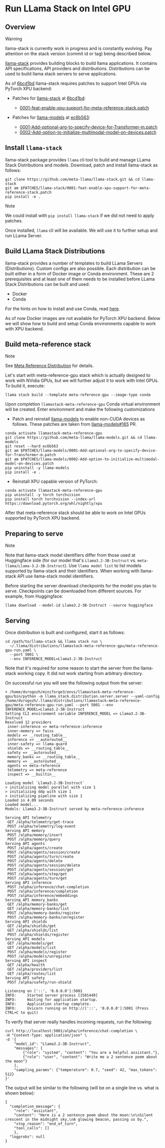 # Run LLama Stack on Intel GPU

## Overview

> [!WARNING]
> llama-stack is currently work in progress and is constantly evolving. Pay attention on the stack version (commit id or tag) being described below.

[llama-stack] provides building blocks to build llama applications. It contains API specifications, API providers and distributions. Distributions can be used to build llama stack servers to serve applications.

As of [6bcd1bd] llama-stack requires patches to support Intel GPUs via PyTorch XPU backend:

* Patches for [llama-stack] at [6bcd1bd]:

  * [0001-feat-enable-xpu-support-for-meta-reference-stack.patch]

* Patches for [llama-models] at [ec6b563]:

  * [0001-Add-optional-arg-to-specify-device-for-Transformer-m.patch]
  * [0002-Add-option-to-initialize-multimodal-model-on-devices.patch]

## Install `llama-stack`

llama-stack package provides `llama` cli tool to build and manage LLama Stack Distributions and models. Download, patch and install llama-stack as follows:

```
git clone https://github.com/meta-llama/llama-stack.git && cd llama-stack
git am $PATCHES/llama-stack/0001-feat-enable-xpu-support-for-meta-reference-stack.patch
pip install -e .
```

> [!NOTE]
> We could install with `pip install llama-stack` if we did not need to apply patches.

Once installed, `llama` cli will be available. We will use it to further setup and run LLama Server.

## Build LLama Stack Distributions

llama-stack provides a number of templates to build LLama Servers (Distributions). Custom configs are also possible. Each distribution can be built either in a form of Docker image or Conda environment. These are 2 prerequisites and at least one of them needs to be installed before LLama Stack Distributions can be built and used:

* Docker
* Conda

For the hints on how to install and use Conda, read [here](../conda/how-to-use-conda.md).

As of now Docker images are not available for PyTorch XPU backend. Below we will show how to build and setup Conda environments capable to work with XPU backend. 

## Build meta-reference stack

> [!NOTE]
> See [Meta Reference Distribution] for details.

Let's start with meta-reference-gpu stack which is actually designed to work with NVidia GPUs, but we will further adjust it to work with Intel GPUs. To build it, execute:

```
llama stack build --template meta-reference-gpu --image-type conda
```

Upon completion `llamastack-meta-reference-gpu` Conda virtual environment will be created. Enter environment and make the following customizations

* Patch and reinstall [llama-models] to enable non-CUDA devices as follows. These patches are taken from [llama-models#165] PR.

```
conda activate llamastack-meta-reference-gpu
git clone https://github.com/meta-llama/llama-models.git && cd llama-models
git reset --hard ec6b563
git am $PATCHES/llama-models/0001-Add-optional-arg-to-specify-device-for-Transformer-m.patch
git am $PATCHES/llama-models/0002-Add-option-to-initialize-multimodal-model-on-devices.patch
pip uninstall -y llama-models
pip install -e .
```

* Reinstall XPU capable version of PyTorch:

```
conda activate llamastack-meta-reference-gpu
pip uninstall -y torch torchvision
pip install torch torchvision --index-url https://download.pytorch.org/whl/nightly/xpu
```

After that meta-reference stack should be able to work on Intel GPUs supported by PyTorch XPU backend.

## Preparing to serve

> [!NOTE]
> Note that llama-stack model identifiers differ from those used at Huggingface side (for our model that's `Llama3.2-3B-Instruct` vs. `meta-llama/Llama-3.2-3B-Instruct`). Use `llama model list` to list models supported by llama-stack and their identifiers.
> When working with llama-stack API use llama-stack model identifiers.

Before starting the server download checkpoints for the model you plan to serve. Checkpoints can be downloaded from different sources. For example, from Huggingface:

```
llama download --model-id Llama3.2-3B-Instruct --source huggingface
```

## Serving

Once distribution is built and configured, start it as follows:


```
cd /path/to/llama-stack && llama stack run \
  ~/.llama/distributions/llamastack-meta-reference-gpu/meta-reference-gpu-run.yaml \
  --port 5001 \
  --env INFERENCE_MODEL=Llama3.2-3B-Instruct
```

Note that it's required for some reason to start the server from the llama-stack working copy. It did not work starting from arbitrary directory.

On successful run you will see the following output from the server:
```
+ /home/dvrogozh/miniforge3/envs/llamastack-meta-reference-gpu/bin/python -m llama_stack.distribution.server.server --yaml-config /home/dvrogozh/.llama/distributions/llamastack-meta-reference-gpu/meta-reference-gpu-run.yaml --port 5001 --env INFERENCE_MODEL=Llama3.2-3B-Instruct
Setting CLI environment variable INFERENCE_MODEL => Llama3.2-3B-Instruct
Resolved 12 providers
 inner-inference => meta-reference-inference
 inner-memory => faiss
 models => __routing_table__
 inference => __autorouted__
 inner-safety => llama-guard
 shields => __routing_table__
 safety => __autorouted__
 memory_banks => __routing_table__
 memory => __autorouted__
 agents => meta-reference
 telemetry => meta-reference
 inspect => __builtin__

Loading model `Llama3.2-3B-Instruct`
> initializing model parallel with size 1
> initializing ddp with size 1
> initializing pipeline with size 1
Loaded in 4.09 seconds
Loaded model...
Models: Llama3.2-3B-Instruct served by meta-reference-inference

Serving API telemetry
 GET /alpha/telemetry/get-trace
 POST /alpha/telemetry/log-event
Serving API memory
 POST /alpha/memory/insert
 POST /alpha/memory/query
Serving API agents
 POST /alpha/agents/create
 POST /alpha/agents/session/create
 POST /alpha/agents/turn/create
 POST /alpha/agents/delete
 POST /alpha/agents/session/delete
 POST /alpha/agents/session/get
 POST /alpha/agents/step/get
 POST /alpha/agents/turn/get
Serving API inference
 POST /alpha/inference/chat-completion
 POST /alpha/inference/completion
 POST /alpha/inference/embeddings
Serving API memory_banks
 GET /alpha/memory-banks/get
 GET /alpha/memory-banks/list
 POST /alpha/memory-banks/register
 POST /alpha/memory-banks/unregister
Serving API shields
 GET /alpha/shields/get
 GET /alpha/shields/list
 POST /alpha/shields/register
Serving API models
 GET /alpha/models/get
 GET /alpha/models/list
 POST /alpha/models/register
 POST /alpha/models/unregister
Serving API inspect
 GET /alpha/health
 GET /alpha/providers/list
 GET /alpha/routes/list
Serving API safety
 POST /alpha/safety/run-shield

Listening on ['::', '0.0.0.0']:5001
INFO:     Started server process [1501449]
INFO:     Waiting for application startup.
INFO:     Application startup complete.
INFO:     Uvicorn running on http://['::', '0.0.0.0']:5001 (Press CTRL+C to quit)
```

To verify that server really handles incoming requests, run the following:
```
curl http://localhost:5001/alpha/inference/chat-completion \
-H "Content-Type: application/json" \
-d '{
    "model_id": "Llama3.2-3B-Instruct",
    "messages": [
        {"role": "system", "content": "You are a helpful assistant."},
        {"role": "user", "content": "Write me a 2 sentence poem about the moon"}
    ],
    "sampling_params": {"temperature": 0.7, "seed": 42, "max_tokens": 512}
}'
```

The output will be similar to the following (will be on a single line vs. what is shown below):

```
{
  "completion_message": {
    "role": "assistant",
    "content": "Here is a 2 sentence poem about the moon:\n\nSilent crescent in the midnight sky,\nA glowing beacon, passing us by.",
    "stop_reason": "end_of_turn",
    "tool_calls": []
    },
  "logprobs": null
}
```

[llama-stack]: https://github.com/meta-llama/llama-stack
[6bcd1bd]: https://github.com/meta-llama/llama-stack/commit/6bcd1bd9f10a7bdda040e9549828770d5793145b
[0001-feat-enable-xpu-support-for-meta-reference-stack.patch]: patches/llama-stack/0001-feat-enable-xpu-support-for-meta-reference-stack.patch

[llama-models]: https://github.com/meta-llama/llama-models
[ec6b563]: https://github.com/meta-llama/llama-models/commit/ec6b56330258f6c544a6ca95c52a2aee09d8e3ca

[llama-models#165]: https://github.com/meta-llama/llama-models/pull/165

[0001-Add-optional-arg-to-specify-device-for-Transformer-m.patch]: patches/llama-models/0001-Add-optional-arg-to-specify-device-for-Transformer-m.patch
[0002-Add-option-to-initialize-multimodal-model-on-devices.patch]: patches/llama-models/0002-Add-option-to-initialize-multimodal-model-on-devices.patch

[Meta Reference Distribution]: https://github.com/meta-llama/llama-stack/blob/6bcd1bd9f10a7bdda040e9549828770d5793145b/docs/source/distributions/self_hosted_distro/meta-reference-gpu.md
